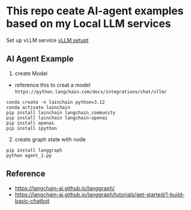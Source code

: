 # This repo ceate AI-agent examples based on my Local LLM services

Set up vLLM service
[vLLM setupt](vLLM_setup.md)

## AI Agent Example

1. create Model
* reference this to creat a model `https://python.langchain.com/docs/integrations/chat/vllm/`

```
conda create -n lainchain python=3.12
conda activate lainchain 
pip install lainchain langchain_community
pip install lainchain langchain-openai
pip install openai
pip install ipython
```

2. create graph state with node

```
pip install langgraph 
python agent_1.py
```

## Reference
* https://langchain-ai.github.io/langgraph/
* https://langchain-ai.github.io/langgraph/tutorials/get-started/1-build-basic-chatbot

